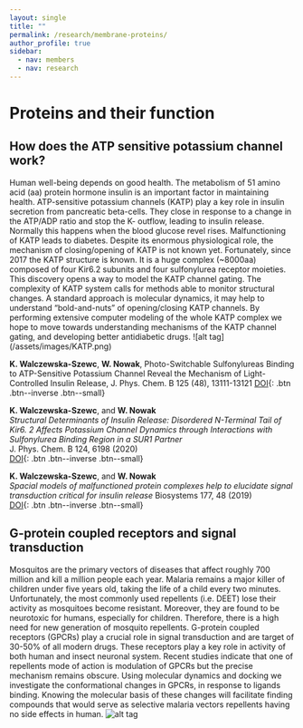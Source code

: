 ```yaml
---
layout: single
title: ""
permalink: /research/membrane-proteins/
author_profile: true
sidebar:
  - nav: members
  - nav: research
---
```


<h1>Proteins and their function</h1>


<h2> How does the ATP sensitive potassium channel work? </h2>
 Human well-being depends on good health. The metabolism of 51 amino acid (aa) protein hormone insulin is an important factor in maintaining health. ATP-sensitive potassium channels (KATP) play a key role in insulin secretion from pancreatic beta-cells. They close in response to a change in the ATP/ADP ratio and stop the K- outflow, leading to insulin release. Normally this happens when the blood glucose revel rises. Malfunctioning of KATP leads to diabetes. Despite its enormous physiological role, the mechanism of closing/opening of KATP is not known yet. Fortunately, since 2017 the KATP structure is known. It is a huge complex (~8000aa) composed of four Kir6.2 subunits and four sulfonylurea receptor moieties. This discovery opens a way to model the KATP channel gating. The complexity of KATP system calls for methods able to monitor structural changes. A standard approach is molecular dynamics, it may help to understand “bold-and-nuts” of opening/closing KATP channels. By performing extensive computer modeling of the whole KATP complex we hope to move towards understanding mechanisms of the KATP channel gating, and developing better antidiabetic drugs.
 ![alt tag](/assets/images/KATP.png)

__K. Walczewska-Szewc__, __W. Nowak__, Photo-Switchable Sulfonylureas Binding to ATP-Sensitive Potassium Channel Reveal the Mechanism of Light-Controlled Insulin Release, J. Phys. Chem. B 125 (48), 13111-13121
[DOI](https://doi.org/10.1021/acs.jpcb.1c07292){: .btn .btn--inverse .btn--small}

__K. Walczewska-Szewc__, and __W. Nowak__  
*Structural Determinants of Insulin Release: Disordered N-Terminal Tail of Kir6. 2 Affects Potassium Channel Dynamics through Interactions with Sulfonylurea Binding Region in a SUR1 Partner*  
J. Phys. Chem. B 124, 6198 (2020)  
[DOI](https://pubs.acs.org/doi/10.1021/acs.jpcb.0c02720){: .btn .btn--inverse .btn--small}  

__K. Walczewska-Szewc__, and __W. Nowak__  
*Spacial models of malfunctioned protein complexes help to elucidate signal transduction critical for insulin release*
Biosystems 177, 48 (2019)  
[DOI](https://doi.org/10.1016/j.biosystems.2018.11.001){: .btn .btn--inverse .btn--small}   


<h2> G-protein coupled receptors and signal transduction </h2>

 Mosquitos are the primary vectors of diseases that affect roughly 700 million and kill a million people each year. Malaria remains a major killer of children under five years old, taking the life of a child every two minutes. Unfortunately, the most commonly used repellents (i.e. DEET) lose their activity as mosquitoes become resistant. Moreover, they are found to be neurotoxic for humans, especially for children. Therefore, there is a high need for new generation of mosquito repellents.
        G-protein coupled receptors (GPCRs) play a crucial role in signal transduction and are target of 30-50% of all modern drugs. These receptors play a key role in activity of both human and insect neuronal system. Recent studies indicate that one of repellents mode of action is modulation of GPCRs but the precise mechanism remains obscure.
        Using molecular dynamics and docking we investigate the conformational changes in GPCRs, in response to ligands binding. Knowing the molecular basis of these changes will facilitate finding compounds that would serve as selective malaria vectors repellents having no side effects in human.
 ![alt tag](/assets/images/Komary.jpg)  







